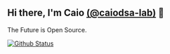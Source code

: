 ## Hi there, I'm Caio [(@caiodsa-lab)](https://github.com/caiodsa-lab) 👋

The Future is Open Source.

[![Github Status](https://github-readme-stats-anuraghazra1.vercel.app/api?username=caiodsa-lab&show_icons=true&include_all_commits=true&theme=material)](https://github.com/caiodsa-lab)
